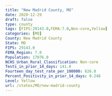 ```yaml
---
title: "New Madrid County, MO"
date: 2020-12-29
draft: false
type: county
tags: [FIPS:29143.0,FEMA:7.0,Non-core,Yellow]
categories: [MO]
County: New Madrid County
State: MO
FIPS: 29143.0
FEMA_Region: 7.0
Population: 17076.0
NCHS_Urban_Rural_Classification: Non-core
Tests_in_prior_14_days: 141.0
Fourteen_day_test_rate_per_100000: 826.0
Percent_Positivity_in_prior_14_days: 0.248
Level: Yellow
url: /states/MO/new-madrid-county
---
```



